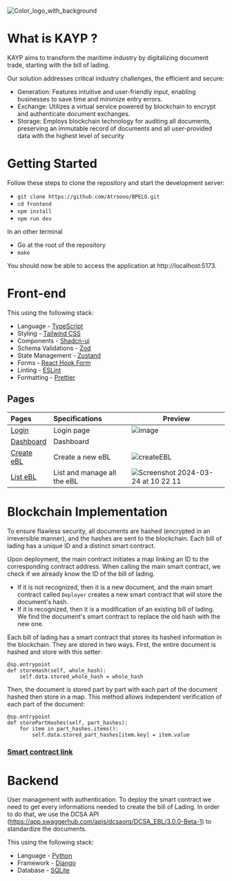![Color_logo_with_background](https://github.com/Atroooo/BPELO/assets/117669219/41792310-cb7b-402a-9e54-0781a5e53cc5)

# What is KAYP ?

KAYP aims to transform the maritime industry by digitalizing document trade, starting with the bill of lading.

Our solution addresses critical industry challenges, the efficient and secure:

- Generation: Features intuitive and user-friendly input, enabling businesses to save time and minimize entry errors.
- Exchange: Utilizes a virtual service powered by blockchain to encrypt and authenticate document exchanges.
- Storage: Employs blockchain technology for auditing all documents, preserving an immutable record of documents and all user-provided data with the highest level of security

# Getting Started

Follow these steps to clone the repository and start the development server:

- `git clone https://github.com/Atroooo/BPELO.git`
- `cd frontend`
- `npm install`
- `npm run dev`

In an other terminal

-  Go at the root of the repository
- `make`

You should now be able to access the application at http://localhost:5173.

# Front-end

This using the following stack:

- Language - [TypeScript](https://www.typescriptlang.org)
- Styling - [Tailwind CSS](https://tailwindcss.com)
- Components - [Shadcn-ui](https://ui.shadcn.com)
- Schema Validations - [Zod](https://zod.dev)
- State Management - [Zustand](https://zustand-demo.pmnd.rs)
- Forms - [React Hook Form](https://ui.shadcn.com/docs/components/form)
- Linting - [ESLint](https://eslint.org)
- Formatting - [Prettier](https://prettier.io)

## Pages

| Pages                                                                       | Specifications              | Preview
|:----------------------------------------------------------------------------|:----------------------------|------------------------------------------------------------------------------------------------------
| [Login](https://localhost:5173/log-in)                                      | Login page                  | ![image](https://github.com/Atroooo/BPELO/assets/76119301/cbf9f17e-e0a2-463b-b8cd-c1328db440a8)     |
| [Dashboard](https://localhost:5173/)              | Dashboard                   		            |													  |
| [Create eBL](https://localhost:5173/bol/create)    | Create a new eBL            			    | ![createEBL](https://github.com/Atroooo/BPELO/assets/76119301/f7840526-9b9c-47ac-8d55-079fccfb1cc1) |
| [List eBL](https://localhost:5173/bol/list) | List and manage all the eBL 			    | ![Screenshot 2024-03-24 at 10 22 11](https://github.com/Atroooo/BPELO/assets/76119301/49d1a5d0-f28c-46d5-9e5c-52d1f1f4f4dd)



# Blockchain Implementation
To ensure flawless security, all documents are hashed (encrypted in an irreversible manner), and the hashes are sent to the blockchain. Each bill of lading has a unique ID and a distinct smart contract.

Upon deployment, the main contract initiates a map linking an ID to the corresponding contract address.
When calling the main smart contract, we check if we already know the ID of the bill of lading.

- If it is not recognized, then it is a new document, and the main smart contract called `Deployer` creates a new smart contract that will store the document's hash.
- If it is recognized, then it is a modification of an existing bill of lading. We find the document's smart contract to replace the old hash with the new one.

Each bill of lading has a smart contract that stores its hashed information in the blockchain. They are stored in two ways.
First, the entire document is hashed and store with this setter:
```
@sp.entrypoint
def storeHash(self, whole_hash):
	self.data.stored_whole_hash = whole_hash
```
Then, the document is stored part by part with each part of the document hashed then store in a map. This method allows independent verification of each part of the document:
```
@sp.entrypoint
def storePartHashes(self, part_hashes):
	for item in part_hashes.items():
		self.data.stored_part_hashes[item.key] = item.value
```

### [Smart contract link](https://ghostnet.tzkt.io/KT1QJ3W5d6TidAzFanLJEn4z9WKUPVcTZj1H/storage/)

# Backend
User management with authentication.
To deploy the smart contract we need to get every informations needed to create the bill of Lading. 
In order to do that, we use the DCSA API (https://app.swaggerhub.com/apis/dcsaorg/DCSA_EBL/3.0.0-Beta-1) to standardize the documents.

This using the following stack:

- Language - [Python](https://www.python.org/)
- Framework - [Django](https://www.djangoproject.com/)
- Database - [SQLite](https://www.sqlite.org/)


